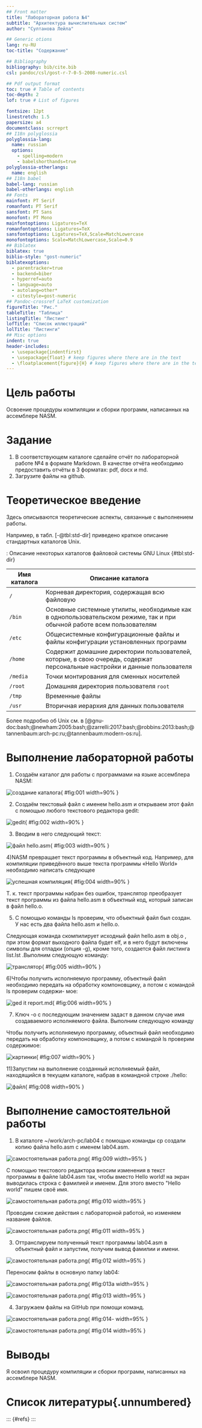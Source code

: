 ```yaml
---
## Front matter
title: "Лабораторная работа №4"
subtitle: "Архитектура вычислительных систем"
author: "Султанова Лейла"

## Generic otions
lang: ru-RU
toc-title: "Содержание"

## Bibliography
bibliography: bib/cite.bib
csl: pandoc/csl/gost-r-7-0-5-2008-numeric.csl

## Pdf output format
toc: true # Table of contents
toc-depth: 2
lof: true # List of figures

fontsize: 12pt
linestretch: 1.5
papersize: a4
documentclass: scrreprt
## I18n polyglossia
polyglossia-lang:
  name: russian
  options:
	- spelling=modern
	- babelshorthands=true
polyglossia-otherlangs:
  name: english
## I18n babel
babel-lang: russian
babel-otherlangs: english
## Fonts
mainfont: PT Serif
romanfont: PT Serif
sansfont: PT Sans
monofont: PT Mono
mainfontoptions: Ligatures=TeX
romanfontoptions: Ligatures=TeX
sansfontoptions: Ligatures=TeX,Scale=MatchLowercase
monofontoptions: Scale=MatchLowercase,Scale=0.9
## Biblatex
biblatex: true
biblio-style: "gost-numeric"
biblatexoptions:
  - parentracker=true
  - backend=biber
  - hyperref=auto
  - language=auto
  - autolang=other*
  - citestyle=gost-numeric
## Pandoc-crossref LaTeX customization
figureTitle: "Рис."
tableTitle: "Таблица"
listingTitle: "Листинг"
lofTitle: "Список иллюстраций"
lolTitle: "Листинги"
## Misc options
indent: true
header-includes:
  - \usepackage{indentfirst}
  - \usepackage{float} # keep figures where there are in the text
  - \floatplacement{figure}{H} # keep figures where there are in the text
---
```


# Цель работы

Освоение процедуры компиляции и сборки программ, написанных на ассемблере NASM.


# Задание

1. В соответствующем каталоге сделайте отчёт по лабораторной работе №4 
в формате Markdown. В качестве отчёта необходимо предоставить отчёты
в 3 форматах: pdf, docx и md.
2. Загрузите файлы на github.

# Теоретическое введение

Здесь описываются теоретические аспекты, связанные с выполнением работы.

Например, в табл. [-@tbl:std-dir] приведено краткое описание стандартных каталогов Unix.

: Описание некоторых каталогов файловой системы GNU Linux {#tbl:std-dir}

| Имя каталога | Описание каталога                                                                                                          |
|--------------|----------------------------------------------------------------------------------------------------------------------------|
| `/`          | Корневая директория, содержащая всю файловую                                                                               |
| `/bin `      | Основные системные утилиты, необходимые как в однопользовательском режиме, так и при обычной работе всем пользователям     |
| `/etc`       | Общесистемные конфигурационные файлы и файлы конфигурации установленных программ                                           |
| `/home`      | Содержит домашние директории пользователей, которые, в свою очередь, содержат персональные настройки и данные пользователя |
| `/media`     | Точки монтирования для сменных носителей                                                                                   |
| `/root`      | Домашняя директория пользователя  `root`                                                                                   |
| `/tmp`       | Временные файлы                                                                                                            |
| `/usr`       | Вторичная иерархия для данных пользователя                                                                                 |

Более подробно об Unix см. в [@gnu-doc:bash;@newham:2005:bash;@zarrelli:2017:bash;@robbins:2013:bash;@tannenbaum:arch-pc:ru;@tannenbaum:modern-os:ru].

# Выполнение лабораторной работы

1) Создаём каталог для работы с программами на языке ассемблера NASM:

![создание каталога](image/1.png){ #fig:001 width=90% }


2) Создаём текстовый файл с именем hello.asm и открываем этот файл с помощью любого текстового редактора gedit:

![gedit](image/2.png){ #fig:002 width=90% }


3) Вводим в него следующий текст:

![файл hello.asm](image/3.png){ #fig:003 width=90% }


4)NASM превращает текст программы в объектный код. Например, для компиляции приведённого выше текста программы «Hello World» необходимо написать следующее

![успешная компиляция](image/4.png){ #fig:004 width=90% }

Т. к. текст программы набран без ошибок, транслятор преобразует текст
программы из файла hello.asm в объектный код, который записан в файл hello.o.

5) С помощью команды ls проверим, что объектный файл был создан.  У нас есть два файла hello.asm и  hello.o.

Следующая команда скомпилирует исходный файл hello.asm в obj.o , при этом
формат выходного файла будет elf, и в него будут включены символы для
отладки (опция -g), кроме того, создается файл листинга list.lst .Выполним следующую команду:

![транслятор](image/5.png){ #fig:005 width=90% }

6)Чтобы получить исполняемую программу, объектный файл необходимо
передать на обработку компоновщику, а потом с командой ls проверим содержи-
мое:

![ged it report.md](image/6.png){ #fig:006 width=90% }


7) Ключ -o с последующим значением задаст в данном случае имя создаваемого исполняемого файла. Выполним следующую команду

Чтобы получить исполняемую программу, объектный файл необходимо передать на обработку компоновщику, а потом с командой ls проверим содержимое:

![картинки](image/7.png){ #fig:007 width=90% }


11)Запустим на выполнение созданный исполняемый файл, находящийся в текущем каталоге, набрав в командной строке  ./hello:

![файл](image/8.png){ #fig:008 width=90% }




# Выполнение самостоятельной работы
1) В каталоге ~/work/arch-pc/lab04 с помощью команды cp создали копию файла hello.asm с именем lab04.asm.

![самостоятельная работа.png](image/9.png){ #fig:009 width=95% }

 С помощью текстового редактора вносим изменения в текст программы в файле lab04.asm так, чтобы вместо Hello world! на экран выводилась строка с фамилией и именем. Для этого вместо "Hello world" пишем своё имя.

![самостоятельная работа.png](image/10.png){ #fig:010 width=95% }

Проводим схожие действия с лабораторной работой, но изменяем название файлов.

![самостоятельная работа.png](image/11.png){ #fig:011 width=95% }

3) Оттранслируем полученный текст программы lab04.asm в объектный файл и запустим, получим вывод фамилии и имени. 

![самостоятельная работа.png](image/12.png){ #fig:012 width=95% }

Переносим файлы в основную папку lab04:

![самостоятельная работа.png](image/13а.png){ #fig:013а width=95% }

![самостоятельная работа.png](image/13.png){ #fig:013 width=95% }

4) Загружаем файлы на GitHub при помощи команд.

![самостоятельная работа.png](image/14-.png){ #fig:014- width=95% }

![самостоятельная работа.png](image/14.png){ #fig:014 width=95% }


# Выводы

Я освоил процедуру компиляции и сборки программ, написанных на ассемблере NASM.

# Список литературы{.unnumbered}

::: {#refs}
:::
